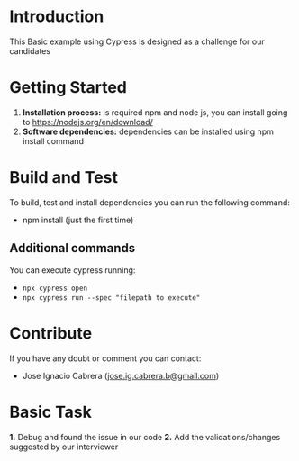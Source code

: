 # Introduction

This Basic example using Cypress is designed as a challenge for our candidates


# Getting Started

1. **Installation process:**
is required npm and node js, you can install going to https://nodejs.org/en/download/  
2. **Software dependencies:** dependencies can be installed using npm install command

# Build and Test
To build, test and install dependencies you can run the following command:
- npm install (just the first time)
## Additional commands
You can execute cypress running:
- `npx cypress open`
- `npx cypress run --spec "filepath to execute"`

# Contribute
If you have any doubt or comment you can contact:
- Jose Ignacio Cabrera (jose.ig.cabrera.b@gmail.com)

# Basic Task
**1.** Debug and found the issue in our code
**2.** Add the validations/changes suggested by our interviewer